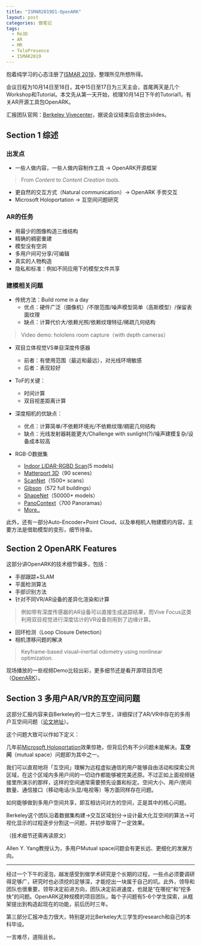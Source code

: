 ```yaml
---
title: "ISMAR2019D1-OpenARK"
layout: post
categories: 做笔记
tags:
  - Re3D
  - AR
  - MR
  - TelePresence
  - ISMAR2019
---
```


抱着纯学习的心态注册了[ISMAR 2019](https://www.ismar19.org/newenweb/index.html)，整理所见所想所得。

<!-- more -->

会议日程为10月14日至18日，其中15日至17日为三天主会，首尾两天是几个Workshop和Tutorial。本文先从第一天开始，梳理10月14日下午的Tutorial1，有关AR开源工具包OpenARK。

汇报团队官网：[Berkeley Vivecenter](https://vivecenter.berkeley.edu/courses/openark-ismar-2019-tutorial/)，据说会议结束后会放出slides。

## Section 1 综述

### 出发点

* 一些人做内容，一些人做内容制作工具 -> OpenARK开源框架

> From *Content* to *Content Creation tools*.

* 更自然的交互方式（Natural communication）-> OpenARK 手势交互
* Microsoft Holoportation -> 互空间问题研究

### AR的任务

- 用最少的图像构造三维结构
- 精确的稠密重建
- 模型没有空洞
- 多用户间可分享/可编辑
- 真实的人物构造
- 隐私和标准：例如不同应用下的模型文件共享

### 建模相关问题

* 传统方法：Build rome in a day
  * 优点：硬件广泛（摄像机）/不限范围/噪声模型简单（高斯模型）/保留表面纹理
  * 缺点：计算代价大/依赖光照/依赖纹理特征/稀疏几何结构

>  Video demo: hololens room capture（with depth cameras）

* 双目立体视觉VS单目深度传感器
  * 前者：有使用范围（最近和最远），对光线环境敏感
  * 后者：表现较好

* ToF的关键：
  * 时间计算
  * 双目视差距离计算

* 深度相机的优缺点：
  * 优点：计算简单/不依赖环境光/不依赖纹理/稠密几何结构
  * 缺点：光线发射器耗能更大/Challenge with sunlight(?)/噪声建模复杂/设备成本较高

* RGB-D数据集
  * [Indoor LIDAR-RGBD Scan](http://redwood-data.org/indoor_lidar_rgbd/download.html)(5 models)
  * [Matterport 3D](https://github.com/niessner/Matterport)（90 scenes）
  * [ScanNet](https://github.com/ScanNet/ScanNet)（1500+ scans）
  * [Gibson](http://gibsonenv.stanford.edu/database/)（572 full buildings）
  * [ShapeNet](https://www.shapenet.org/)（50000+ models）
  * [PanoContext](http://panocontext.cs.princeton.edu/)（700 Panoramas）
  * [More..](http://3dvision.princeton.edu/datasets.html)

此外，还有一部分Auto-Encoder+Point Cloud，以及单相机人物建模的内容，主要方法是借助模型的变形，细节待查。

## Section 2 OpenARK Features

这部分讲OpenARK的技术细节偏多，包括：

* 手部跟踪+SLAM
* 平面检测算法
* 手部识别方法
* 针对不同VR/AR设备的差异化渲染和计算

> 例如带有深度传感器的AR设备可以直接生成追踪结果，而Vive Focus这类利用双目视觉进行深度估计的VR设备则用到了边缘计算。

* 回环检测（Loop Closure Detection）
* 相机漂移问题的解决

> Keyframe-based visual–inertial odometry using nonlinear optimization.

现场播放的一些视频Demo比较出彩，更多细节还是看开源项目页吧（[OpenARK](https://github.com/augcog/OpenARK)）。

## Section 3 多用户AR/VR的互空间问题

这部分汇报内容来自Berkeley的一位大三学生，详细探讨了AR/VR中存在的多用户互空间问题（[论文地址](https://arxiv.org/pdf/1910.05998.pdf)）。

这个问题大致可以作如下定义：

几年前[Microsoft Holoportation](https://www.youtube.com/watch?v=7d59O6cfaM0)效果惊艳，但背后仍有不少问题未能解决。**互空间**（mutual space）问题即为其中之一。

我们可以直观地将「互空间」理解为远程虚拟通信的用户能够自由活动和探索公共区域，在这个区域内多用户间的一切动作都能够被完美还原。不过正如上面视频链接里所演示的那样，这样的空间通常需要预先设置和标定。空间大小、用户/房间数量、通信接口（移动电话/头显/电视等）等方面同样存在问题。

如何能够做到多用户空间共享，即互相访问对方的空间，正是其中的核心问题。

Berkeley这个团队沿着数据集构建->交互区域划分->设计最大化互空间的算法->可视化显示的过程逐步分割这一问题，并初步取得了一定效果。

（技术细节还需再读原文）

Allen Y. Yang教授认为，多用户Mutual space问题会有更长远、更细化的发展方向。

---

经过一个下午的浸泡，越发感受到做学术研究是个长期的过程，一些点必须要调研得足够广，研究时也必须挖的足够深，才能挖出一块属于自己的坑。此外，领导和团队也很重要，领导决定前进方向，团队决定前进速度，也就是“在哪挖”和“挖多快”的问题。OpenARK这种规模的项目团队，每个子问题有5-6个学生探索，从框架提出到构造起现在的功能，前后历时三年。

第三部分汇报冲击力很大，特别是对比Berkeley大三学生的research和自己的本科毕设。

一言难尽，道阻且长。